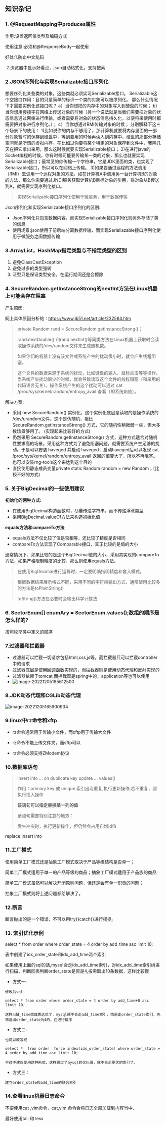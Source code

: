 



## 知识杂记

### 1. @RequestMapping中produces属性

作用:设置返回值类型及编码方式

使用注意:必须和@ResponseBody一起使用

好处:1.防止中文乱码

​		2.浏览器中显示好看点，json自动格式化，支持搜索



### 2.JSON序列化与实现Serializable接口序列化

想要序列化某些类的对象，这些类就必须实现Serializable接口。
Serializable这个空接口作用：目的只是简单的标识一个类的对象可以被序列化。
那么什么情况下才需要实例化该接口呢？
	a）当你想把的内存中的对象写入到硬盘的时候；
	b）当你想用套接字在网络上传送对象的时候（另一个说法就是当我们需要把对象的状态信息通过网络进行传输，或者需要将对象的状态信息持久化，以便将来使用时都需要把对象进行序列化。）；
	c）当你想通过RMI传输对象的时候； 分别解释下这三个场景下的使用：
		1)比如说你的内存不够用了，那计算机就要将内存里面的一部分对象暂时的保存到硬盘中，等到要用的时候再读入到内存中，硬盘的那部分存储空间就是所谓的虚拟内存。在比如过你要将某个特定的对象保存到文件中，我隔几天在把它拿出来用，那么这时候就要实现Serializable接口；
		2)在进行java的Socket编程的时候，你有时候可能要传输某一类的对象，那么也就要实现Serializable接口；最常见的你传输一个字符串，它是JDK里面的类，也实现了Serializable接口，所以可以在网络上传输。
		3)如果要通过远程的方法调用（RMI）去调用一个远程对象的方法，如在计算机A中调用另一台计算机B的对象的方法，那么你需要通过JNDI服务获取计算机B目标对象的引用，将对象从B传送到A，就需要实现序列化接口。

> 实现Serializable接口序列化使用于微服务，用于数据传输

Json序列化和实现Serializable接口序列化的区别:

- Json序列化只包含数据内容，而实现Serializable接口序列化则另外存储了类的信息
- 使用场景:json使用于前后端分离数据传输，而实现Serialiazable接口序列化使用于微服务之间数据传输



### 3.ArrayList，HashMap指定类型与不指定类型的区别

1. 避免ClassCastException
2. 避免过多的类型强转
3. 泛型只是保证类型安全，在运行期间还是会擦除

### 4. SecureRandom.getInstanceStrong的nextInt方法在Linux机器上可能会存在阻塞

产生原因:

网上具体原因分析帖：https://www.jb51.net/article/232584.htm 

> private Random rand = SecureRandom.getInstanceStrong()；
>
> rand.nextDouble() 和rand.nextInt()等同类方法在Linux机器上获取时会读取操作系统的/dev/random文件来生成随机数。
>
> 如果你们的机器上没有该文件或系统产生的扰动很小时，就会产生线程阻塞。
>
> 这个文件的数据来源于系统的扰动，比如键盘的输入、鼠标点击等等操作。当系统产生扰动很少的时候，就会导致读取这个文件的线程阻塞（和采用的代码语言无关）。操作系统产生的这个扰动可以通过 cat /proc/sys/kernel/random/entropy_avail 查看（即系统熵值）。

解决方案:

- 采用 new SecureRandom() 实例化，这个实例化底层是读取的是操作系统的 /dev/urandom文件，这个是伪随机，相比 SecureRandom.getInstanceStrong() 方式，它的随机性稍微弱一些，但大多数场景够用了。 (实现起来比较好的方式)
- 仍然采用 SecureRandom.getInstanceStrong() 方式，这种方式适合对随机性要求高的场景。采用这种方式为了避免阻塞问题，就需要系统产生足够的扰动。于是可以安装 haveged 并启动 haveged，启动haveged后可以发现 cat /proc/sys/kernel/random/entropy_avail 返回的值变大了，所以不再阻塞。也可以安装rng-tools这个来达到这个目的
- 直接使用静态成员变量private static Random random  = new Random；(比较不好的方式)

### 5. 关于BigDecimal的一些使用建议

**初始化的两种方式:**

- 在使用BigDecimal构造函数时，尽量传递字符串，而不传递浮点类型
- 采用BigDecimal.valueOf方法来构造初始化值

**equals方法和compareTo方法**

- equals方法不仅比较了值是否相等，还比较了精度是否相同
- compareTo方法实现了Comparable接口，真正比较的是值的大小

通常情况下，如果比较的是连个BigDecimal值的大小，采用其实现的compareTo方法，如果严格限制精度的比较，那么则使用equals方法。

>  在使用BigDecimal进行运算时，一定要明确指明精度和舍入模式。

> 根据数据结果展示格式不同，采用不同的字符串输出方式，通常使用比较多的方法是toPlainString()
>
> toString()方法在必要时会输出科学计数法

### 6. SectorEnum[] enumAry = SectorEnum.values();数组的顺序是怎么样的?

按照枚举类中定义的顺序

### 7.过滤器和拦截器

- 过滤器可以拦截一切请求包括html,css,js等，而拦截器只可以拦截controller中的请求
- 过滤器底层是使用回调函数实现的，而拦截器则是使用动态代理和反射实现的
- 过滤器依赖于tomcat,而拦截器是spring中的，application等也可以使用
- ![image-20221205165612500](.\图片\image-20221205165612500.png)

### 8.JDK动态代理和CGLib动态代理

![image-20221205165900934](.\图片\image-20221205165900934.png)



### 9.linux中rz命令和xftp

- rz命令通常用于传输小文件，而xftp用于传输大文件

- rz命令不能上传文件夹，而sftp可以

- rz命令必须支持ZModem协议

### 10.数据库语句

> insert into ... on duplicate key update ... values() 
>
> 作用：primary key 或 unique 索引出现重复,执行更新操作;若不重复，则执行插入操作
>
> **该语句可以指定替换某一列的值**
>
> 该语句需要特别注意的地方：
>
> 发生冲突时，执行更新操作，但仍然会占用自增id值

replace insert into 

### 11.工厂模式

使用简单工厂模式还是抽象工厂模式取决于产品等级结构是否单一；

简单工厂模式适用于单一的产品等级的商品；抽象工厂模式适用于产品族的商品

简单工厂模式虽然可以解决开闭原则问题，但还是会有单一职责的问题；

抽象工厂模式则将上述问题都给解决了。

### 12.断言

断言抛出的是一个错误，不可以用try{}catch{}进行捕捉。

### 13. 索引优化示例

select * from order where order_state = 4 order by add_time asc limit 10;

表中创建了idx_order_state和idx_add_time两个索引

如果使用上面的sql的话,mysql会走idx_add_time索引，对idx_add_time索引树进行扫描，判断回表判断order_state是否是4,按需取出10条数据，这样比较慢

- 方式一:

```
修改后sql:

select * from order where order_state = 4 order by add_time+0 asc limit 10;

这样add_time改成表达式了，mysql就不会走add_time索引，而是走order_state索引，先筛选出order_state为4的，在进行排序
```

- 方式二:

```
也可以改写成

select *  from order  force index(idx_order_state) where order_state = 4 order by add_time asc limit 10;

不过不建议使用这种形式，这样跳过了mysql的优化器，就不会走更优的索引了。
```

- 方式三：

```
建立order_state和add_time的联合索引
```

###  14.查看linux机器日志命令

不要使用cat ,vim命令，cat,vim 命令会将日志全部加载到内容当中，

最好使用tail 和 less

























































